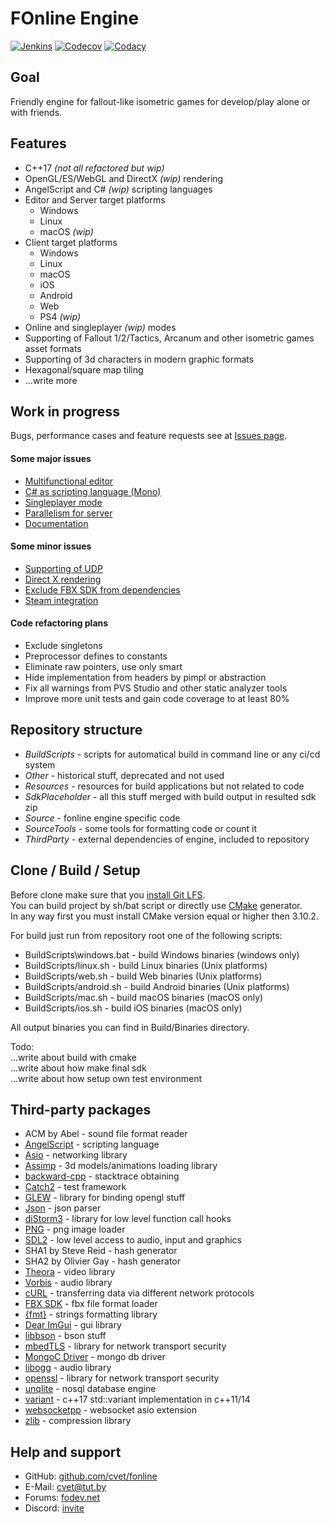# FOnline Engine

[![Jenkins](https://ci.fonline.ru/buildStatus/icon?job=fonline/master)](https://ci.fonline.ru/blue/organizations/jenkins/fonline/activity)
[![Codecov](https://codecov.io/gh/cvet/fonline/branch/master/graph/badge.svg)](https://codecov.io/gh/cvet/fonline)
[![Codacy](https://api.codacy.com/project/badge/Grade/6c9c1cddf6ba4b58bfa94c729a73f315)](https://www.codacy.com/app/cvet/fonline?utm_source=github.com&amp;utm_medium=referral&amp;utm_content=cvet/fonline&amp;utm_campaign=Badge_Grade)

## Goal

Friendly engine for fallout-like isometric games for develop/play alone or with friends.

## Features

* C++17 *(not all refactored but wip)*
* OpenGL/ES/WebGL and DirectX *(wip)* rendering
* AngelScript and C# *(wip)* scripting languages
* Editor and Server target platforms
  * Windows
  * Linux
  * macOS *(wip)*
* Client target platforms
  * Windows
  * Linux
  * macOS
  * iOS
  * Android
  * Web
  * PS4 *(wip)*
* Online and singleplayer *(wip)* modes
* Supporting of Fallout 1/2/Tactics, Arcanum and other isometric games asset formats
* Supporting of 3d characters in modern graphic formats
* Hexagonal/square map tiling
* ...write more

## Work in progress

Bugs, performance cases and feature requests see at [Issues page](https://github.com/cvet/fonline/issues/12).

#### Some major issues

* [Multifunctional editor](https://github.com/cvet/fonline/issues/31)
* [C# as scripting language (Mono)](https://github.com/cvet/fonline/issues/37)
* [Singleplayer mode](https://github.com/cvet/fonline/issues/12)
* [Parallelism for server](https://github.com/cvet/fonline/issues/32)
* [Documentation](https://github.com/cvet/fonline/issues/49)

#### Some minor issues

* [Supporting of UDP](https://github.com/cvet/fonline/issues/14)
* [Direct X rendering](https://github.com/cvet/fonline/issues/47)
* [Exclude FBX SDK from dependencies](https://github.com/cvet/fonline/issues/22)
* [Steam integration](https://github.com/cvet/fonline/issues/38)

#### Code refactoring plans

* Exclude singletons
* Preprocessor defines to constants
* Eliminate raw pointers, use only smart
* Hide implementation from headers by pimpl or abstraction
* Fix all warnings from PVS Studio and other static analyzer tools
* Improve more unit tests and gain code coverage to at least 80%

## Repository structure

* *BuildScripts* - scripts for automatical build in command line or any ci/cd system
* *Other* - historical stuff, deprecated and not used
* *Resources* - resources for build applications but not related to code
* *SdkPlaceholder* - all this stuff merged with build output in resulted sdk zip
* *Source* - fonline engine specific code
* *SourceTools* - some tools for formatting code or count it
* *ThirdParty* - external dependencies of engine, included to repository

## Clone / Build / Setup

Before clone make sure that you [install Git LFS](https://github.com/git-lfs/git-lfs/wiki/Installation).\
You can build project by sh/bat script or directly use [CMake](https://cmake.org) generator.\
In any way first you must install CMake version equal or higher then 3.10.2.

For build just run from repository root one of the following scripts:
* BuildScripts\windows.bat - build Windows binaries (windows only)
* BuildScripts/linux.sh - build Linux binaries (Unix platforms)
* BuildScripts/web.sh - build Web binaries (Unix platforms)
* BuildScripts/android.sh - build Android binaries (Unix platforms)
* BuildScripts/mac.sh - build macOS binaries (macOS only)
* BuildScripts/ios.sh - build iOS binaries (macOS only)

All output binaries you can find in Build/Binaries directory.

Todo:\
...write about build with cmake\
...write about how make final sdk\
...write about how setup own test environment

## Third-party packages

* ACM by Abel - sound file format reader
* [AngelScript](https://www.angelcode.com/angelscript/) - scripting language
* [Asio](https://think-async.com/Asio/) - networking library
* [Assimp](http://www.assimp.org/) - 3d models/animations loading library
* [backward-cpp](https://github.com/bombela/backward-cpp) - stacktrace obtaining
* [Catch2](https://github.com/catchorg/Catch2) - test framework
* [GLEW](http://glew.sourceforge.net/) - library for binding opengl stuff
* [Json](https://github.com/azadkuh/nlohmann_json_release) - json parser
* [diStorm3](https://github.com/gdabah/distorm) - library for low level function call hooks
* [PNG](http://www.libpng.org/pub/png/libpng.html) - png image loader
* [SDL2](https://www.libsdl.org/download-2.0.php) - low level access to audio, input and graphics
* SHA1 by Steve Reid - hash generator
* SHA2 by Olivier Gay - hash generator
* [Theora](https://www.theora.org/downloads/) - video library
* [Vorbis](https://xiph.org/vorbis/) - audio library
* [cURL](https://curl.haxx.se/) - transferring data via different network protocols
* [FBX SDK](https://www.autodesk.com/developer-network/platform-technologies/fbx-sdk-2018-1-1) - fbx file format loader
* [{fmt}](https://fmt.dev/latest/index.html) - strings formatting library
* [Dear ImGui](https://github.com/ocornut/imgui) - gui library
* [libbson](http://mongoc.org/libbson/current/index.html) - bson stuff
* [mbedTLS](https://tls.mbed.org/) - library for network transport security
* [MongoC Driver](https://github.com/mongodb/mongo-c-driver) - mongo db driver
* [libogg](https://xiph.org/ogg/) - audio library
* [openssl](https://www.openssl.org/) - library for network transport security
* [unqlite](https://unqlite.org/) - nosql database engine
* [variant](https://github.com/mapbox/variant) - c++17 std::variant implementation in c++11/14
* [websocketpp](https://github.com/zaphoyd/websocketpp) - websocket asio extension
* [zlib](https://www.zlib.net/) - compression library

## Help and support

* GitHub: [github.com/cvet/fonline](https://github.com/cvet/fonline)
* E-Mail: <cvet@tut.by>
* Forums: [fodev.net](https://fodev.net)
* Discord: [invite](https://discord.gg/xa6TbqU)
